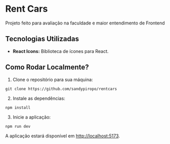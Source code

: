 <h1>Rent Cars</h1>

<p>Projeto feito para avaliação na faculdade e maior entendimento de Frontend</p>

<h2>Tecnologias Utilizadas</h2>
<ul>
  <!--
<<li><strong>Pnpm:</strong> Gerenciador de pacotes para Node.js.</li>
  <li><strong>Next.js:</strong> Framework React para renderização do lado do servidor (SSR) e geração de sites estáticos (SSG).</li>
  <li><strong>Axios:</strong> Cliente HTTP para realizar requisições à API.</li>
  <li><strong>Typescript:</strong> Linguagem de programação que adiciona tipagem estática ao JavaScript.</li>
  <li><strong>Tailwind CSS:</strong> Framework de CSS utilitário para estilização rápida e responsiva.</li> -->
  <li><strong>React Icons:</strong> Biblioteca de ícones para React.</li>
</ul>

<!-- <h2>Funcionalidades</h2>
<ul>
  <li>[x] Modo Escuro</li>
  <li>[x] Custom hook para chamadas à API</li>
  <li>[x] Filtro por Gênero</li>
  <li>[x] Responsividade</li>
  <li>[x] Tela de Carregamento</li>
  <li>[x] Tratamento de Erros da API</li
  <li>[x] Campo de Busca</li>
</ul>>-->

<h2>Como Rodar Localmente?</h2>
<ol>
  <li>Clone o repositório para sua máquina:</li>
</ol>

<pre><code>git clone https://github.com/sandypiropo/rentcars</code></pre>

<ol start="2">
  <li>Instale as dependências:</li>
</ol>

<pre><code>npm install</code></pre>

<ol start="3">
  <li>Inicie a aplicação:</li>
</ol>

<pre><code>npm run dev</code></pre>

<p>A aplicação estará disponível em <a href="http://localhost:5173/">http://localhost:5173</a>.</p>

